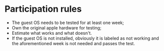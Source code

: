 # Participation rules
- The guest OS needs to be tested for at least one week;
- Own the original apple hardware for testing;
- Estimate what works and what doesn't.
- If the guest OS is not installed, obviously it is labeled as not working and the aforementioned week is not needed and passes the test.
